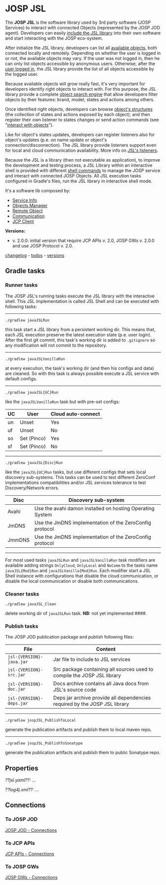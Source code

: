 # JOSP JSL

The **JOSP JSL** is the software library used by 3rd party software (JOSP Services)
to interact with connected Objects (represented by the JOSP JOD agent).
Developers can easily [include the JSL library](jsl_include.md) into their own
software and start interacting with the JOSP eco-system.

After initialize the JSL library, developers can list all [available objects](jsl_listobjs.md),
both connected locally and remotely. Depending on whether the user is logged in
or not, the available objects may vary. If the user was not logged in, then
he can only list objects accessible by anonymous users. Otherwise, after the
[user logged in](jsl_userlogin.md), the JSL library provide the list of all
objects accessible by the logged user.

Because available objects will grow really fast, it's very important for developers
identify right objects to interact with. For this purpose, the JSL library provide
a complete [object search engine](jsl_ose.md) that allow developers filter
objects by their features: brand, model, states and actions among others.

Once identified right objects, developers can browse [object's structures](../jospJOD/structure.md)
(the collection of states and actions exposed by each object); and then register
their own listener to states changes or send action commands (see
"[interact with objects](jsl_objinteractions.md)").

Like for object's states updates, developers can register listeners also for object's
updates (p.e. on name update or object's connection/disconnection). The JSL library
provide listeners support even for local and cloud communication availability.
More info on [JSL's listeners](jsl_listeners.md).

Because the JSL is a library (then not executable as application), to improve the
development and testing process, a JSL Library within an interactive shell is
provided with different [shell commands](jsl_shellcmds.md) to manage the JOSP
service and interact with connected JOSP Objects. All JSL execution tasks
configured in Gradle's files, run the JSL library in interactive shell mode.

It's a software lib composed by:

* [Service Info](service_info.md)
* [Objects Manager](objects_manager.md)
* [Remote Object](remote_object.md)
* [Communication](communication.md)
* [JCP Client](jcpclient.md)

**Versions:**

* v. 2.0.0:
  initial version that require JCP APIs v. 2.0, JOSP GWs v. 2.0.0 and use
  JOSP Protocol v. 2.0.

[changelog](CHANGELOG.md) - [todos](TODOS.md) - [versions](../josp_versions.md#JOSP-JSL)


## Gradle tasks

### Runner tasks

The JOSP JSL's running tasks execute the JSL library with the interactive shell.
This JSL implementation is called JSL Shell and can be executed with following tasks:

---
```./gradlew javaJSLRun```

this task start a JSL library from a persistent working dir. This means that,
each JSL execution preserve the latest execution state (p.e. user login).
After the first git commit, this task's working dir is added to ```.gitignore```
so any modification will not commit to the repository.

---
```./gradlew javaJSLVanillaRun```
    
at every execution, the task's working dir (and then his configs and data)
are cleaned. So with this task is always possible execute a JSL service
with default configs.

---
```./gradlew javaJSL{UC}Run```
    
like the ```javaJSLVanillaRun``` task but with pre-set configs:

| UC | User | Cloud auto-connect |
|----|------|--------------------|
| un | Unset | Yes |
| uf | Unset | No  |
| so | Set (Pinco) | Yes |
| sf | Set (Pinco) | No  |

---
```./gradlew javaJSL{Disc}Run```

like the ```javaJSL{UC}Run``` tasks, but use different configs that sets
local discovery sub-systems. This tasks can be used to test different
ZeroConf implementations compatibilities and/or JSL services tolerance to
test Discovery/Network errors.

| Disc   | Discovery sub-system |
|--------|----------------------|
| Avahi  | Use the avahi damon installed on hosting Operating System |
| JmDNS  | Use the JmDNS implementation of the ZeroConfig protocol   |
| JmmDNS | Use the JmDNS implementation of the ZeroConfig protocol   |

---
For most used tasks ```javaJSLRun``` and ```javaJSLVanillaRun``` task modifiers
are available adding strings ```OnlyCloud```, ```OnlyLocal``` and ```NoComm```
to the tasks name ```javaJSL{Mod}Run``` and ```javaJSLVanilla{Mod}Run```.
Each modifier start a JSL Shell instance with configurations that disable the
cloud communication, or disable the local communication or disable both
communications.


### Cleaner tasks

```./gradlew javaJSL_Clean```

delete working dir of ```javaJSLRun``` task.
**NB:** not yet implemented ####.


### Publish tasks

The JOSP JOD publication package and publish following files:

| File | Content |
|------|---------|
| ```jsl-{VERSION}-java.jar``` | Jar file to include to JSL services |
| ```jsl-{VERSION}-src.jar```  | Src package containing all sources used to compile the JOSP JSL library |
| ```jsl-{VERSION}-doc.jar```  | Docs archive contains all Java docs from JSL's source code |
| ```jsl-{VERSION}-deps.jar``` | Deps jar archive provide all dependencies required by the JOSP JSL library |

---
```./gradlew jospJSL_PublishToLocal```

generate the publication artifacts and publish them to local maven repo.

---   
```./gradlew jospJSL_PublishToSonatype```

generate the publication artifacts and publish them to public Sonatype repo.


## Properties

*??jsl.yaml??:*
...

*??log4j.xml??:*
...


## Connections

### To JOSP JOD

[JOSP JOD - Connections](../jospJOD/README.md#Connections)


### To JCP APIs

[JCP APIs - Connections](../jcpAPIs/README.md#Connections)


### To JOSP GWs

[JOSP GWs - Connections](../jospGWs/README.md#Connections)
